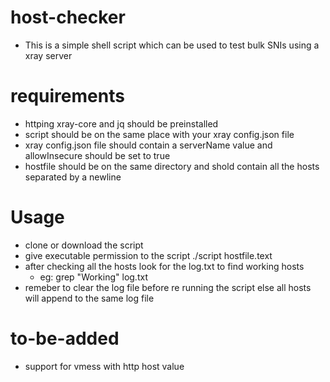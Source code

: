 # host-checker
* This is a simple shell script which can be used to test bulk SNIs using a xray server
# requirements
* httping xray-core and jq should be preinstalled 
* script should be on the same place with your xray config.json file 
* xray config.json file should contain a serverName value and allowInsecure should be set to true
* hostfile should be on the same directory and shold contain all the hosts separated by a newline
# Usage
* clone or download the script
* give executable permission to the script
./script hostfile.text
* after checking all the hosts look for the log.txt to find working hosts
  * eg: grep "Working" log.txt
* remeber to clear the log file before re running the script else all hosts will append to the same log file
# to-be-added
* support for vmess with http host value
